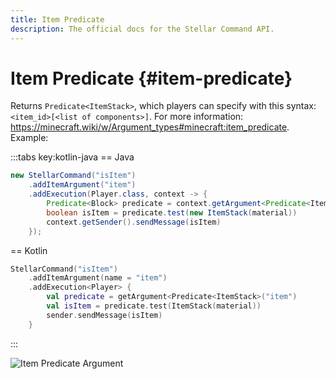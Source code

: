 ```yaml
---
title: Item Predicate
description: The official docs for the Stellar Command API.
---
```


# Item Predicate {#item-predicate}

Returns `Predicate<ItemStack>`, which players can specify with this syntax: `<item_id>[<list of components>]`. For more information: https://minecraft.wiki/w/Argument_types#minecraft:item_predicate. Example:

:::tabs key:kotlin-java
== Java
```Java
new StellarCommand("isItem")
    .addItemArgument("item")
    .addExecution(Player.class, context -> {
        Predicate<Block> predicate = context.getArgument<Predicate<ItemStack>("item")
        boolean isItem = predicate.test(new ItemStack(material))
        context.getSender().sendMessage(isItem)
    });
```
== Kotlin
```Kotlin
StellarCommand("isItem")
    .addItemArgument(name = "item")
    .addExecution<Player> {
        val predicate = getArgument<Predicate<ItemStack>("item")
        val isItem = predicate.test(ItemStack(material))
        sender.sendMessage(isItem)
    }
```
:::

<ArgumentParser placeholder="#diamond[]" regex="^[#]?([a-zA-Z_]+:)?[a-zA-Z_]+(\[([a-zA-Z_]+=[a-zA-Z0-9_!#]+)?(,[a-zA-Z_]+=[a-zA-Z0-9_!#]+)?\])*$" />

![Item Predicate Argument](https://cdn.lutto.dev/stellar/gifs/items/item_predicate.gif)
